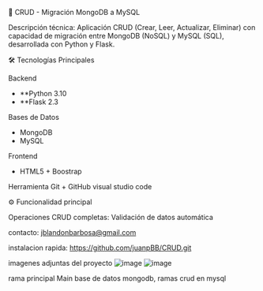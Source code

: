  🔄 CRUD - Migración MongoDB a MySQL

Descripción técnica: Aplicación CRUD (Crear, Leer, Actualizar, Eliminar) con capacidad de migración entre MongoDB (NoSQL) y MySQL (SQL), desarrollada con Python y Flask.



 🛠️ Tecnologías Principales

 Backend
- **Python 3.10
- **Flask 2.3 

Bases de Datos
- MongoDB
- MySQL

Frontend
- HTML5 + Boostrap

Herramienta
 Git + GitHub
 visual studio code


 ⚙️ Funcionalidad principal

 Operaciones CRUD completas:
   Validación de datos automática

contacto: jblandonbarbosa@gmail.com

instalacion rapida:
https://github.com/juanpBB/CRUD.git


imagenes adjuntas del proyecto
![image](https://github.com/user-attachments/assets/28f4fdd7-a29b-4928-8c58-6e2705be91fb)
![image](https://github.com/user-attachments/assets/d1b05f90-3fbd-443e-a57f-1cbb4f5a52ef)

rama principal Main base de datos mongodb, ramas crud en mysql


